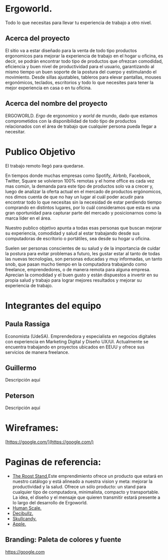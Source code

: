 # Ergoworld. 

Todo lo que necesitas para llevar tu experiencia de trabajo a otro nivel.

## Acerca del proyecto

El sitio va a estar diseñado para la venta de todo tipo productos ergonomicos para mejorar la experiencia de trabajo en el hogar u oficina, es decir, se podrán encontrar todo tipo de productos que ofrezcan comodidad, eficiencia y buen nivel de productividad para el usuario, garantizando al mismo tiempo un buen soporte de la postura del cuerpo y estimulando el movimiento. Desde sillas ajustables, tableros para elevar pantallas, mouses ergonómicos, teclados, escritorios y todo lo que necesites para tener la mejor experiencia en casa o en tu oficina.

## Acerca del nombre del proyecto

ERGOWORLD. *Ergo*  de ergonomico y *world* de mundo, dado que estamos comprometidos con la disponibilidad de todo tipo de productos relacionados con el área de trabajo que cualquier persona pueda llegar a necesitar.

# Publico Objetivo

El trabajo remoto llegó para quedarse.

En tiempos donde muchas empresas como Spotify, Airbnb, Facebook, Twitter, Square se volvieron 100% remotas y el home office es cada vez mas común, la demanda para este tipo de productos solo va a crecer y, luego de analizar la oferta actual en el mercado de productos ergónomicos, nos dimos cuenta de que no hay un lugar al cuál poder acudir para encontrar todo lo que necesitas sin la necesidad de estar perdiendo tiempo comprando en distintos lugares, por lo cuál consideramos que esta es una gran oportunidad para capturar parte del mercado y posicionarnos como la marca líder en el área.

Nuestro publico objetivo apunta a todas esas personas que buscan mejorar su experiencia, comodidad y salud al estar trabajando desde sus computadoras de escritorio o portátiles, sea desde su hogar u oficina.

Suelen ser personas conscientes de su salud y de la importancia de cuidar la postura para evitar problemas a futuro, les gustar estar al tanto de todas las nuevas tecnologías, son personas educadas y muy informadas, un tanto snob, que pasan mucho tiempo en la computadora trabajando como freelance, emprendedores, o de manera remota para alguna empresa. Aprecian la comodidad y el buen gusto y están dispuestos a invertir en su propia salud y trabajo para lograr mejores resultados y mejorar su experiencia de trabajo. 

# Integrantes del equipo

## Paula Rassiga 

Economista (UdeSA). Emprendedora y especialista en negocios digitales con experiencia en Marketing Digital y Diseño UX/UI. Actualmente se encuentra trabajando en proyectos ubicados en EEUU y ofrece sus servicios de manera freelance.

## Guillermo

Descripción aquí

## Peterson

Descripción aquí

# Wireframes:

[https://google.com/](https://google.com/)

# Paginas de referencia:

* [The Roost Stand.](https://www.therooststand.com)Este emprendimiento ofrece un producto que estará en nuestro catálogo y está alineado a nuestra vision y meta: mejorar la productividad y la salud. Ofrece un sólo producto: un stand para cualquier tipo de computadora, minimalista, compacto y transportable. La idea, el diseño y el mensaje que quieren transmitir estará presente a lo largo del desarrollo de Ergoworld.
* [Human Scale.](https://www.humanscale.com)
* [Decibullz.](https://www.decibullz.com)
* [Skullcandy.](https://www.skullcandy.com)
* [Apple.](https://www.apple.com)

## Branding: Paleta de colores y fuente

https://google.com


